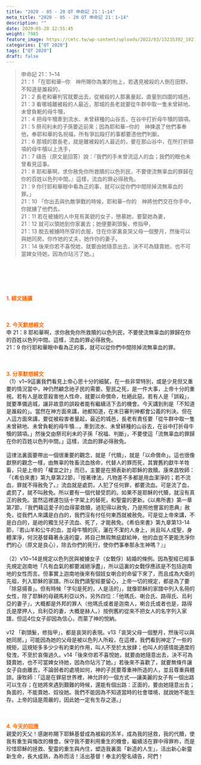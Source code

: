 ```yaml
---
title: "2020 - 05 - 20 QT 申命記 21：1~14"
meta_title: "2020 - 05 - 20 QT 申命記 21：1~14"
description: ""
date: 2020-05-20 12:55:45
weight: 7985
feature_image: https://cmtc.tw/wp-content/uploads/2022/03/15235392_10211799862337740_180693556567566654_o-1.webp
categories: ["QT 2020"]
tags: ["QT 2020"]
draft: false
---
```


<blockquote>申命記 21：1~14<br />
21：1 「在耶和華─你　神所賜你為業的地上，若遇見被殺的人倒在田野，不知道是誰殺的，<br />
21：2 長老和審判官就要出去，從被殺的人那裏量起，直量到四圍的城邑，<br />
21：3 看哪城離被殺的人最近，那城的長老就要從牛群中取一隻未曾耕地、未曾負軛的母牛犢，<br />
21：4 把母牛犢牽到流水、未曾耕種的山谷去，在谷中打折母牛犢的頸項。<br />
21：5 祭司利未的子孫要近前來；因為耶和華─你的　神揀選了他們事奉他，奉耶和華的名祝福，所有爭訟毆打的事都要憑他們判斷。<br />
21：6 那城的眾長老，就是離被殺的人最近的，要在那山谷中，在所打折頸項的母牛犢以上洗手，<br />
21：7 禱告（原文是回答）說：『我們的手未曾流這人的血；我們的眼也未曾看見這事。<br />
21：8 耶和華啊，求你赦免你所救贖的以色列民，不要使流無辜血的罪歸在你的百姓以色列中間。』這樣，流血的罪必得赦免。<br />
21：9 你行耶和華眼中看為正的事，就可以從你們中間除掉流無辜血的罪。」<br />
21：10 「你出去與仇敵爭戰的時候，耶和華─你的　神將他們交在你手中，你就擄了他們去。<br />
21：11 若在被擄的人中見有美貌的女子，戀慕她，要娶她為妻，<br />
21：12 就可以領她到你家裏去；她便要剃頭髮，修指甲，<br />
21：13 脫去被擄時所穿的衣服，住在你家裏哀哭父母一個整月，然後可以與她同房。你作她的丈夫，她作你的妻子。<br />
21：14 後來你若不喜悅她，就要由她隨意出去，決不可為錢賣她，也不可當婢女待她，因為你玷污了她。」</blockquote><br />
&nbsp;<br />
<br />
&nbsp;<br />
<br />
<span style="color: #ff6600;"><strong>1. </strong><strong>經文誦讀</strong></span><br />
<br />
<span style="color: #ff6600;"><strong> </strong></span><br />
<br />
<span style="color: #ff6600;"><strong>2. 今天默想</strong><strong>經文<br />
</strong></span>申 21：8 耶和華啊，求你赦免你所救贖的以色列民，不要使流無辜血的罪歸在你的百姓以色列中間。這樣，流血的罪必得赦免。<br />
21：9 你行耶和華眼中看為正的事，就可以從你們中間除掉流無辜血的罪。<br />
<br />
&nbsp;<br />
<br />
<span style="color: #ff6600;"><strong>3. 分享默想經文<br />
</strong></span>（1）v1~9這裏我們看見上帝心思十分的細膩，在一些非常特別，或是少見但又重要的情況當中，神仍然顧念祂子民的需要。聖民之死，是一件大事，上帝十分的重視。若有人是故意殺害他人性命，就要以命償命，杜絕此惡。若有人是「誤殺」，就要準備逃城，讓非故意的誤殺者能有繼續活下去的機會。今天講到則是「不知道是誰殺的」。當然在神方面來講，祂都知道，在末日審判神都會公義的判決。但在人這方面來講，要從被殺害者量起，最近的城邑，長老有責任要「從牛群中取一隻未曾耕地、未曾負軛的母牛犢…，牽到流水、未曾耕種的山谷去，在谷中打折母牛犢的頸項。」然後交由祭司利未的子孫「祝福、判斷」，不要使這「流無辜血的罪歸在你的百姓以色列中間。」這樣，流血的罪必得赦免。<br />
<br />
這律法裏面要帶出一個很重要的觀念，就是「代贖」，就是「以命償命」。這也很像獻祭的觀念一樣，由無辜的牲畜流血捨命，代替人的罪而死，其實舊約獻牛羊牲畜，只是上帝的「權宜之計」而已，主要是在預表新約耶穌的救贖。康來昌牧師：「《希伯來書》第九章第22節，『按著律法，凡物差不多都是用血潔淨的；若不流血，罪就不得赦免了。』流血就是處罰，人犯了任何罪，都要流血。可是流了血，處罰了，就不叫赦免。所以要有一個代替受罰的。如果不是耶穌的代贖，就沒有真正的赦免。當然這裡還包括十字架上的替死，和聖靈的更新。《以弗所書》第一章第7節，『我們藉這愛子的血得蒙救贖，過犯得以赦免，乃是照他豐富的恩典』赦免，從我們人來講是白白的，我們沒有付任何東西就被赦免。可是從上帝來講，不是白白的，是祂的獨生兒子流血、死了，才能赦免。《希伯來書》第九章第13-14節，『若山羊和公牛的血，並母牛犢的灰，灑在不潔的人身上，尚且叫人成聖，身體潔淨，何況基督藉著永遠的靈，將自己無瑕無疵獻給神，他的血豈不更能洗淨你們的心（原文是良心），除去你們的死行，使你們事奉那永生神嗎？』」<br />
<br />
（2）v10~14是規定以色列民與被擄女子（女戰俘）結婚的條例。因為聖經已經事先規定迦南地「凡有血氣的都要滅絕淨盡」，所以這裏的女戰俘應該是不包括迦南地的女性而言。但事實上迦南地後來有個妓女喇合的命留下來了，而且成為大衛的先祖，列入耶穌的家譜。所以我們讀聖經要留心，上帝一切的規定，都是為了要「除惡揚善」。但有時候「字句是死的，人是活的」，就像耶穌的家譜中列入名冊的女性，除了耶穌的母親馬利亞以外，另外四位：「他瑪氏、喇合氏、路得氏、烏利亞的妻子」，大概都是外邦的罪人（他瑪氏或者是迦南人，喇合氏或者也是，路得氏是摩押人，烏利亞的妻，大概是赫人。）按例舊約從來不把女人的名字列入家譜，但這4位女子卻因為信心，而蒙了神的悅納。<br />
<br />
v12 「剃頭髮，修指甲」，都是哀哭的表現。v13「哀哭父母一個整月，然後可以與她同房。」可能因為她的父母是被以色列人所殺，在這裡，我們看到神定了一些的規矩，這規矩多多少少有約束的作用，叫人不至於太放肆；也叫人的感情能適度的發洩，不至於哀傷過久。v14「後來你若不喜悅她，就要由她隨意出去，決不可為錢賣她，也不可當婢女待她，因為你玷污了她。」若後來不喜歡了，就要無條件讓女子自由離去，不論弱者的處境如何，神的子民要尊重神所造的人，並且尊重與體諒。康牧師：「這是在罪惡世界裡，神允許的一個方式──讓美麗的女子有一個出路可以生存；在她將來遇到艱難的時候，還能有個出路：正面的，要由她隨意出去；負面的，不能賣她、奴役她。我們不能因為不知道當時的社會環境，就說她不能生存。上帝的話是周嚴的，因此她一定有生存之道。」<br />
<br />
&nbsp;<br />
<br />
<span style="color: #ff6600;"><strong>4. 今天的回應<br />
</strong></span>親愛的天父！感謝祢賜下耶穌基督成為被殺的羔羊，成為我的拯救，我的代贖，使我有重生與悔改的機會。保守我不要利用重生的機會，繼續活在罪中得罪祢，而是珍惜耶穌的拯救、聖靈的重生與內住，塑造我裏面「新造的人生」，活出新心新靈新生命，長大成熟，為祢而活！活出基督！奉主的聖名禱告，阿們！<br />
<br />
&nbsp;
        